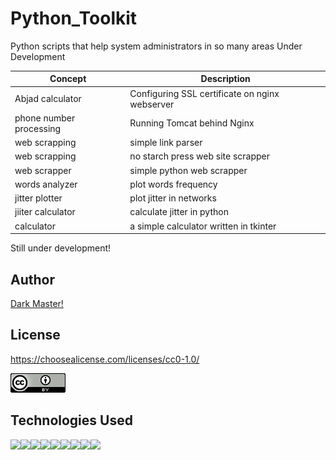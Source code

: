 
# Python_Toolkit
Python scripts that help system administrators in so many areas
Under Development


| Concept  | Description |
| ---  | ---  | 
| Abjad calculator  | Configuring SSL certificate on nginx webserver  |
| phone number processing | Running Tomcat behind Nginx |
| web scrapping |  simple link parser  |
| web scrapping  | no starch press web site scrapper  |
|web scrapper|simple python web scrapper|
|words analyzer|plot words frequency|
|jitter plotter|plot jitter in networks|
|jiiter calculator|calculate jitter in python|
|calculator| a simple calculator written in  tkinter|


Still under development!



## Author

[Dark Master!](https://github.com/pakoti)


## License

https://choosealicense.com/licenses/cc0-1.0/


<img src=88x31.png>


## Technologies Used
<img src="https://img.shields.io/badge/Linux-FCC624?style=for-the-badge&logo=linux&logoColor=black"><img src="https://img.shields.io/badge/Ansible-000000?style=for-the-badge&logo=ansible&logoColor=white"><img src="https://img.shields.io/badge/Python-FFD43B?style=for-the-badge&logo=python&logoColor=blue"><img src="https://img.shields.io/badge/Nginx-009639?style=for-the-badge&logo=nginx&logoColor=white"><img src="https://img.shields.io/badge/Docker-2CA5E0?style=for-the-badge&logo=docker&logoColor=white"><img src="https://img.shields.io/badge/Shell_Script-121011?style=for-the-badge&logo=gnu-bash&logoColor=white"><img src="https://img.shields.io/badge/VSCode-0078D4?style=for-the-badge&logo=visual%20studio%20code&logoColor=white"><img src="https://img.shields.io/badge/VIM-%2311AB00.svg?&style=for-the-badge&logo=vim&logoColor=white"><img src="https://img.shields.io/badge/python-3.9-blue">